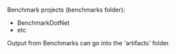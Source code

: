 
Benchmark projects (benchmarks folder):
  - BenchmarkDotNet
  - etc

Output from Benchmarks can go into the 'artifacts' folder.
